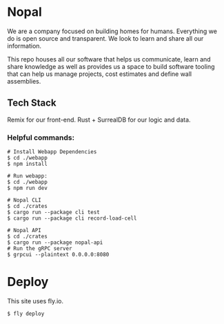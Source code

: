# Nopal

We are a company focused on building homes for humans. Everything we do is open source and transparent. We look to learn and share all our information.

This repo houses all our software that helps us communicate, learn and share knowledge as well as provides us a space to build software tooling that can help us manage projects, cost estimates and define wall assemblies.

## Tech Stack
Remix for our front-end.
Rust + SurrealDB for our logic and data.

### Helpful commands:

```
# Install Webapp Dependencies
$ cd ./webapp
$ npm install

# Run webapp:
$ cd ./webapp
$ npm run dev

# Nopal CLI
$ cd ./crates
$ cargo run --package cli test
$ cargo run --package cli record-load-cell

# Nopal API
$ cd ./crates
$ cargo run --package nopal-api
# Run the gRPC server
$ grpcui --plaintext 0.0.0.0:8080
```


# Deploy

This site uses fly.io.

```bash
$ fly deploy
```

